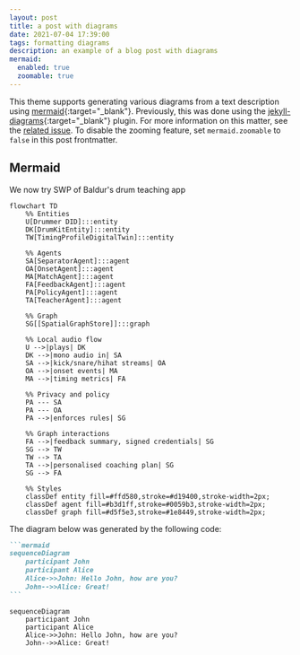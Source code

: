 ```yaml
---
layout: post
title: a post with diagrams
date: 2021-07-04 17:39:00
tags: formatting diagrams
description: an example of a blog post with diagrams
mermaid:
  enabled: true
  zoomable: true
---
```

This theme supports generating various diagrams from a text description using [mermaid](https://mermaid-js.github.io/mermaid/){:target="\_blank"}. Previously, this was done using the [jekyll-diagrams](https://github.com/zhustec/jekyll-diagrams){:target="\_blank"} plugin. For more information on this matter, see the [related issue](https://github.com/alshedivat/al-folio/issues/1609#issuecomment-1656995674). To disable the zooming feature, set `mermaid.zoomable` to `false` in this post frontmatter.

## Mermaid

We now try SWP of Baldur's drum teaching app

```mermaid
flowchart TD
    %% Entities
    U[Drummer DID]:::entity
    DK[DrumKitEntity]:::entity
    TW[TimingProfileDigitalTwin]:::entity

    %% Agents
    SA[SeparatorAgent]:::agent
    OA[OnsetAgent]:::agent
    MA[MatchAgent]:::agent
    FA[FeedbackAgent]:::agent
    PA[PolicyAgent]:::agent
    TA[TeacherAgent]:::agent

    %% Graph
    SG[[SpatialGraphStore]]:::graph

    %% Local audio flow
    U -->|plays| DK
    DK -->|mono audio in| SA
    SA -->|kick/snare/hihat streams| OA
    OA -->|onset events| MA
    MA -->|timing metrics| FA

    %% Privacy and policy
    PA --- SA
    PA --- OA
    PA -->|enforces rules| SG

    %% Graph interactions
    FA -->|feedback summary, signed credentials| SG
    SG --> TW
    TW --> TA
    TA -->|personalised coaching plan| SG
    SG --> FA

    %% Styles
    classDef entity fill=#ffd580,stroke=#d19400,stroke-width=2px;
    classDef agent fill=#b3d1ff,stroke=#0059b3,stroke-width=2px;
    classDef graph fill=#d5f5e3,stroke=#1e8449,stroke-width=2px;
```

The diagram below was generated by the following code:

````markdown
```mermaid
sequenceDiagram
    participant John
    participant Alice
    Alice->>John: Hello John, how are you?
    John-->>Alice: Great!
```
````


```mermaid
sequenceDiagram
    participant John
    participant Alice
    Alice->>John: Hello John, how are you?
    John-->>Alice: Great!
```
